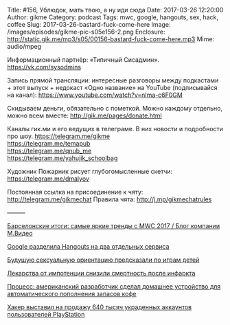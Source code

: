 Title: #156, Ублюдок, мать твою, а ну иди сюда
Date: 2017-03-26 12:20:00
Author: gikme
Category: podcast
Tags: mwc, google, hangouts, sex, hack, coffee
Slug: 2017-03-26-bastard-fuck-come-here
Image: /images/episodes/gikme-pic-s05e156-2.png
Enclosure: http://static.gik.me/mp3/s05/00156-bastard-fuck-come-here.mp3
Mime: audio/mpeg


Информационный партнёр:
«Типичный Сисадмин».
<https://vk.com/sysodmins>

Запись прямой трансляции: интересные разговоры между подкастами + этот выпуск + недокаст «Одно название» на YouTube (подписывайся на канал):
<https://www.youtube.com/watch?v=nIma-c6F0GM>

Скидываем деньги, обязательно с пометкой.
Можно каждому отдельно, можно всем вместе:
<http://gik.me/pages/donate.html>

Каналы гик.ми и его ведущих в телеграме. В них новости и подробности про шоу.
<https://telegram.me/gikme>  
<https://telegram.me/temapub>  
<https://telegram.me/qnub_me>  
<https://telegram.me/yahujik_schoolbag>

Художник Пожарник рисует глубогомысленные скетчи:
<https://telegram.me/dmalyov>

Постоянная ссылка на присоединение к чяту: <http://telegram.me/gikmechat>
Правила чята: <http://j.mp/gikmechatrules>

———

[Барселонские итоги: самые яркие тренды с MWC 2017 / Блог компании М.Видео](https://geektimes.ru/company/mvideo/blog/286674/)

[Google разделила Hangouts на два отдельных сервиса](http://4pda.ru/2017/03/10/337592/)

[Будущую сексуальную ориентацию предсказали по играм детей](https://nplus1.ru/news/2017/03/11/just-play)

[Лекарства от импотенции снизили смертность после инфаркта](https://nplus1.ru/news/2017/03/11/erefarction)

[Процесс: американский разработчик сделал домашнее устройство для автоматического пополнения запасов кофе](https://vc.ru/p/automated-coffee)

[Хакер выставил на продажу 640 тысяч украденных аккаунтов пользователей PlayStation](https://habrahabr.ru/post/323640/)

